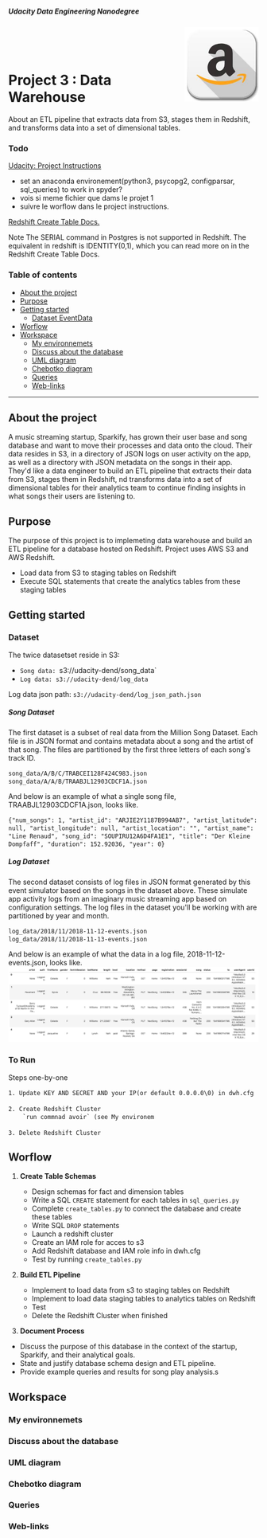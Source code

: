 ##### Udacity Data Engineering Nanodegree

<img alt="" align="right" width="150" height="150" src = "./image/aws_logo.png" title = "aws logo" alt = "aws logo">  
</br>
</br>
</br>

# Project 3 : Data Warehouse

About an ETL pipeline that extracts data from S3, stages them in Redshift, and transforms data into a set of dimensional tables. 

### Todo
[Udacity: Project Instructions](https://classroom.udacity.com/nanodegrees/nd027/parts/69a25b76-3ebd-4b72-b7cb-03d82da12844/modules/58ff61b9-a54f-496d-b4c7-fa22750f6c76/lessons/b3ce1791-9545-4187-b1fc-1e29cc81f2b0/concepts/14843ffe-212c-464a-b4b6-3f0db421aa32)
* set an anaconda environement(python3, psycopg2, configparsar, sql_queries) to work in spyder? 
* vois si meme fichier que dams le projet 1
* suivre le worflow dans le project instructions.

[Redshift Create Table Docs.](https://docs.aws.amazon.com/redshift/latest/dg/r_CREATE_TABLE_NEW.html)

Note
The SERIAL command in Postgres is not supported in Redshift. The equivalent in redshift is IDENTITY(0,1), which you can read more on in the Redshift Create Table Docs.



### Table of contents

   - [About the project](#about-the-project)
   - [Purpose](#purpose)
   - [Getting started](#getting-started)
       - [Dataset EventData](#dataset-eventdata)
   - [Worflow](#worflow)
   - [Workspace](#workspace)
      - [My environnemets](#my-environements)
      - [Discuss about the database](#discuss-about-the-database)
      - [UML diagram](#uml-diagram)
      - [Chebotko diagram](#chebotko-diagram)
      - [Queries](#queries)
      - [Web-links](#web-links)
---

## About the project

A music streaming startup, Sparkify, has grown their user base and song database and want to move their processes and data onto the cloud. Their data resides in S3, in a directory of JSON logs on user activity on the app, as well as a directory with JSON metadata on the songs in their app.  
They'd like a data engineer to build an ETL pipeline that extracts their data from S3, stages them in Redshift, nd transforms data into a set of dimensional tables for their analytics team to continue finding insights in what songs their users are listening to. 

## Purpose

The purpose of this project is to implemeting data warehouse and build an ETL pipeline for a database hosted on Redshift. Project uses AWS S3 and AWS Redshift. 
* Load data from S3 to staging tables on Redshift
* Execute SQL statements that create the analytics tables from these staging tables

## Getting started

### Dataset

The twice datasetset reside in S3:  

* `Song data: `s3://udacity-dend/song_data`
* `Log data: s3://udacity-dend/log_data`

Log data json path: `s3://udacity-dend/log_json_path.json`

##### Song Dataset

The first dataset is a subset of real data from the Million Song Dataset. Each file is in JSON format and contains metadata about a song and the artist of that song. The files are partitioned by the first three letters of each song's track ID. 
```
song_data/A/B/C/TRABCEI128F424C983.json
song_data/A/A/B/TRAABJL12903CDCF1A.json
```
And below is an example of what a single song file, TRAABJL12903CDCF1A.json, looks like.
```
{"num_songs": 1, "artist_id": "ARJIE2Y1187B994AB7", "artist_latitude": null, "artist_longitude": null, "artist_location": "", "artist_name": "Line Renaud", "song_id": "SOUPIRU12A6D4FA1E1", "title": "Der Kleine Dompfaff", "duration": 152.92036, "year": 0}
```
##### Log Dataset

The second dataset consists of log files in JSON format generated by this event simulator based on the songs in the dataset above. These simulate app activity logs from an imaginary music streaming app based on configuration settings.
The log files in the dataset you'll be working with are partitioned by year and month. 
```
log_data/2018/11/2018-11-12-events.json
log_data/2018/11/2018-11-13-events.json
```
And below is an example of what the data in a log file, 2018-11-12-events.json, looks like.
![log dataset image](./image/log_dataset.png)



### To Run
Steps one-by-one

    1. Update KEY AND SECRET AND your IP(or default 0.0.0.0\0) in dwh.cfg
    
    2. Create Redshift Cluster
        `run commnad avoir` (see My environem
    
    3. Delete Redshift Cluster

## Worflow

1. **Create Table Schemas**

    * Design schemas for fact and dimension tables
    * Write a SQL `CREATE` statement for each tables in `sql_queries.py`
    * Complete `create_tables.py` to connect the database and create these tables
    * Write SQL `DROP` statements
    * Launch a redshift cluster
    * Create an IAM role for acces to s3
    * Add Redshift database and IAM role info in dwh.cfg
    * Test by running `create_tables.py`

2. **Build ETL Pipeline**  

    * Implement to load data from s3 to staging tables on Redshift
    * Implement to load data staging tables to analytics tables on Redshift
    * Test
    * Delete the Redshift Cluster when finished

3. **Document Process**

* Discuss the purpose of this database in the context of the startup, Sparkify, and their analytical goals.
* State and justify database schema design and ETL pipeline.
* Provide example queries and results for song play analysis.s

## Workspace

### My environnemets

### Discuss about the database

### UML diagram

### Chebotko diagram

### Queries

### Web-links

